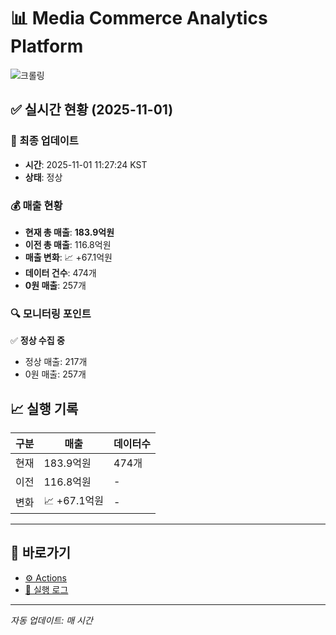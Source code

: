 # 📊 Media Commerce Analytics Platform

![크롤링](https://img.shields.io/badge/크롤링-정상-green)

## ✅ 실시간 현황 (2025-11-01)

### 📍 최종 업데이트
- **시간**: 2025-11-01 11:27:24 KST
- **상태**: 정상

### 💰 매출 현황
- **현재 총 매출**: **183.9억원**
- **이전 총 매출**: 116.8억원
- **매출 변화**: 📈 +67.1억원
- **데이터 건수**: 474개
- **0원 매출**: 257개

### 🔍 모니터링 포인트

✅ **정상 수집 중**
- 정상 매출: 217개
- 0원 매출: 257개


## 📈 실행 기록

| 구분 | 매출 | 데이터수 |
|------|------|----------|
| 현재 | 183.9억원 | 474개 |
| 이전 | 116.8억원 | - |
| 변화 | 📈 +67.1억원 | - |

---

## 🔗 바로가기

- [⚙️ Actions](../../actions)
- [📝 실행 로그](../../actions/workflows/daily_scraping.yml)

---

*자동 업데이트: 매 시간*

